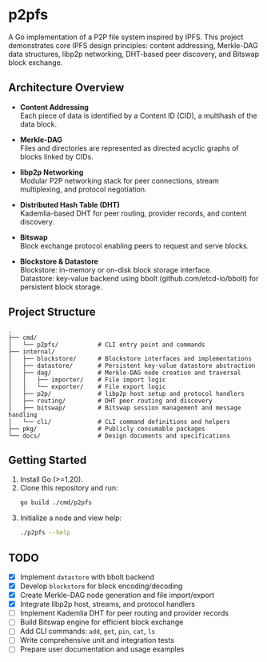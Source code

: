 # p2pfs

A Go implementation of a P2P file system inspired by IPFS. This project demonstrates core IPFS design principles: content addressing, Merkle-DAG data structures, libp2p networking, DHT-based peer discovery, and Bitswap block exchange.

## Architecture Overview

- **Content Addressing**  
  Each piece of data is identified by a Content ID (CID), a multihash of the data block.

- **Merkle-DAG**  
  Files and directories are represented as directed acyclic graphs of blocks linked by CIDs.

- **libp2p Networking**  
  Modular P2P networking stack for peer connections, stream multiplexing, and protocol negotiation.

- **Distributed Hash Table (DHT)**  
  Kademlia-based DHT for peer routing, provider records, and content discovery.

- **Bitswap**  
  Block exchange protocol enabling peers to request and serve blocks.

- **Blockstore & Datastore**  
  Blockstore: in-memory or on-disk block storage interface.  
  Datastore: key-value backend using bbolt (github.com/etcd-io/bbolt) for persistent block storage.

## Project Structure

```
.
├── cmd/
│   └── p2pfs/           # CLI entry point and commands
├── internal/
│   ├── blockstore/      # Blockstore interfaces and implementations
│   ├── datastore/       # Persistent key-value datastore abstraction
│   ├── dag/             # Merkle-DAG node creation and traversal
│   │   ├── importer/    # File import logic
│   │   └── exporter/    # File export logic
│   ├── p2p/             # libp2p host setup and protocol handlers
│   ├── routing/         # DHT peer routing and discovery
│   ├── bitswap/         # Bitswap session management and message handling
│   └── cli/             # CLI command definitions and helpers
├── pkg/                 # Publicly consumable packages
└── docs/                # Design documents and specifications
```

## Getting Started

1. Install Go (>=1.20).  
2. Clone this repository and run:  
   ```bash
   go build ./cmd/p2pfs
   ```  
3. Initialize a node and view help:  
   ```bash
   ./p2pfs --help
   ```

## TODO

- [x] Implement `datastore` with bbolt backend  
- [x] Develop `blockstore` for block encoding/decoding  
- [x] Create Merkle-DAG node generation and file import/export  
- [x] Integrate libp2p host, streams, and protocol handlers  
- [ ] Implement Kademlia DHT for peer routing and provider records  
- [ ] Build Bitswap engine for efficient block exchange  
- [ ] Add CLI commands: `add`, `get`, `pin`, `cat`, `ls`  
- [ ] Write comprehensive unit and integration tests  
- [ ] Prepare user documentation and usage examples  
